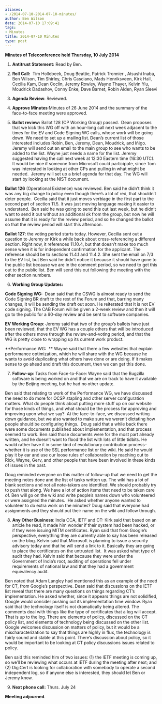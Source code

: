 ```yaml
---
aliases:
- /2014-07-10-2014-07-10-minutes/
author: Ben Wilson
date: 2014-07-10 17:09:41
tags:
- Minutes
title: 2014-07-10 Minutes
type: post
---
```


**Minutes of Teleconference held Thursday, 10 July 2014**

1. **Antitrust Statement:** Read by Ben.

1. **Roll Call:**  Tim Hollebeek, Doug Beattie, Patrick Tronnier , Atsushi Inaba, Ben Wilson, Tim Shirley, Chris Casciano, Mads Henriksveen, Kirk Hall, Cecilia Kam, Dean Coclin, Jeremy Rowley, Wayne Thayer, Kelvin Yiu, Moudrick Dadashov, Conny Enke, Dave Barnet, Robin Alden, Ryan Sleevi

1. **Agenda Review**: Reviewed.

1. **Approve Minutes**:Minutes of 26 June 2014 and the summary of the face-to-face meeting were approved.

1. **Ballot review:** Ballot 128 (CP Working Group) passed.  Dean proposes that we kick this WG off with an hour-long call next week adjacent to the times for the EV and Code Signing WG calls, whose work will be going down. We need to set up a mailing list. Dean’s current list of those interested includes Robin, Ben, Jeremy, Dean, Moudrick, and Iñigo.  Jeremy will send out an email to the main group to see who wants to be added to the list. Wayne just needs a name for the list. Jeremy suggested having the call next week at 12:30 Eastern time (16:30 UTC). It would be nice if someone from Microsoft could participate, since Tom was interested in looking at other CPs and pulling in what might be needed.  Jeremy will set up a brief agenda for that day. The WG will start by looking at the NIST document.

**Ballot 126** (Operational Existence) was reviewed. Ben said he didn’t think it was any big change to policy even though there’s a lot of red, that shouldn’t deter people.  Cecilia said that it just moves verbiage in the first part to the second part of section 11.5. It was just moving language making it easier to understand.  Ben said he was going to send this out last week, but he didn’t want to send it out without an additional ok from the group, but now he will assume that it is ready for the review period, and so he changed the ballot so that the review period will start this afternoon.

**Ballot 127**: the voting period starts today. However, Cecilia sent out a question to Jeremy or Kirk a while back about cross-referencing a different section. Right now, it references 11.10.4, but that doesn’t make too much sense when it is for independent confirmation for the applicant. The reference should be to sections 11.4.1 and 11.4.2. She sent the email on 7/3 to the EV list, but Ben said he didn’t notice it because it should have gone to the public list because we are in the comment period, so we need to get this out to the public list. Ben will send this out following the meeting with the other section numbers.

6. **Working Group Updates:**

**Code Signing WG:**  Dean said that the CSWG is almost ready to send the Code Signing BR draft to the rest of the Forum and that, barring many changes, it will be sending the draft out soon. He reiterated that It is not EV code signing. The CAB Forum will be given a 2-week review and then it will go to the public for a 60-day review and be sent to software companies.

**EV Working Group**: Jeremy said that two of the group’s ballots have just been reviewed, that the EV WG has a couple others that will be introduced after the others move through the review-and-voting period, and that the WG is pretty close to wrapping up its current work product.

**Performance WG:  ** Wayne said that there a few websites that explain performance optimization, which he will share with the WG because he wants to avoid duplicating what others have done or are doing. If it makes sense to go ahead and draft this document, then we can get this done.

7. **Follow-up**: Tasks from Face-to-Face: Wayne said that the Bugzilla software is being worked on and that we are on track to have it available by the Beijing meeting, but he had no other update.

Ben said that relating to work of the Performance WG, we have discussed the need to do more for OCSP stapling and other server configuration matters. What do people think about putting more stuff up on our website for those kinds of things, and what should be the process for approving and improving upon what we say?  At the face-to-face, we discussed writing down guidance, but we also wanted to make sure we weren’t dictating how people should be configuring things.  Doug said that a while back there were some documents published about implementation, and that process seemed to work. Ben said those documents were for the most part already written, and he doesn’t want to flood the list with lots of little tidbits. He would rather have it in some kind of evolutionary contribution process–whether it is use of the SSL performance list or the wiki. He said he would play it by ear and use our loose rules of collaboration by reaching out to Rick, Wayne, Gerv, and other people that have been involved in these kinds of issues in the past.

Doug reminded everyone on this matter of follow-up that we need to get the meeting notes done and the list of tasks written up. The wiki has a lot of blank sections and not all note-takers are identified. We should probably try to push that along. We have a lot of action items that need to be taken care of. Ben will go on the wiki and write people’s names down who volunteered or were assigned the minutes.  He asked whether anyone wanted to volunteer to do extra work on the minutes? Doug said that everyone had assignments and they should put their name on the wiki and follow through.

8. **Any Other Business**: India CCA, IETF and CT: Kirk said that based on an article he read, it made him wonder if their system had been hacked, or if they were issuing MITM certificates. Ryan said that from Google’s perspective, everything they are currently able to say has been released on the blog. Kelvin said that Microsoft is planning to issue a security advisory today and that he will send a link to it. Basically they are going to place the certificates on the untrusted list.  It was asked what type of audit they had. Kelvin said that because they were under the Government of India’s root, auditing of operations fell under requirements of national law and that they had a government equivalency audit.

Ben noted that Adam Langley had mentioned this as an example of the need for CT, from Google’s perspective. Dean said that discussions on the IETF list reveal that there are many questions on things regarding CT’s implementation. He asked whether, since it appears things are not solidified, Google would consider pushing out its implementation time window. Ryan said that the technology itself is not dramatically being altered. The comments deal with things like the type of certificates that a log will accept. That is up to the log. There are elements of policy, discussed on the CT policy list, and elements of technology being discussed on the other list. Google welcomes discussion on matters of policy, but it would be a mischaracterization to say that things are highly in flux, the technology is fairly sound and stable at this point. There’s discussion about policy, so it would be important to be looking at CT policy discussions issues related to policy.

Ben said this reminded him of two issues: (1) the IETF meeting is coming up, so we’ll be reviewing what occurs at IETF during the meeting after next; and (2) DigiCert is looking for collaboration with somebody to operate a second independent log, so if anyone else is interested, they should let Ben or Jeremy know.

9. **Next phone call:** Thurs. July 24

**Meeting adjourned**.